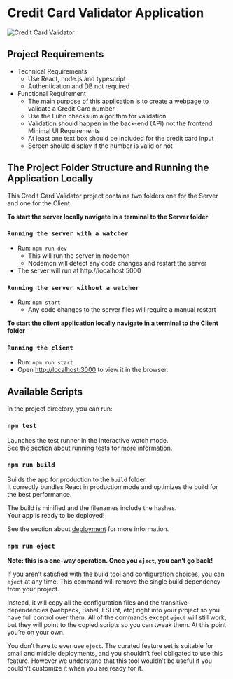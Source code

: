 # Credit Card Validator Application

![Credit Card Validator](https://github.com/bestevez32/credit-card-validator/assets/12898955/fe4a1654-9b5f-44cf-912d-ef2de69e4110)


## Project Requirements

- Technical Requirements
  - Use React, node.js and typescript
  - Authentication and DB not required
- Functional Requirement
  - The main purpose of this application is to create a webpage to validate a
    Credit Card number
  - Use the Luhn checksum algorithm for validation
  - Validation should happen in the back-end (API) not the frontend
    Minimal UI Requirements
  - At least one text box should be included for the credit card input
  - Screen should display if the number is valid or not

## The Project Folder Structure and Running the Application Locally

This Credit Card Validator project contains two folders one for the Server and one for the Client

**To start the server locally navigate in a terminal to the Server folder**

### `Running the server with a watcher`

- Run: `npm run dev`
  - This will run the server in nodemon
  - Nodemon will detect any code changes and restart the server
- The server will run at http://localhost:5000

### `Running the server without a watcher`

- Run: `npm start`
  - Any code changes to the server files will require a manual restart

**To start the client application locally navigate in a terminal to the Client folder**

### `Running the client`

- Run: `npm run start`
- Open [http://localhost:3000](http://localhost:3000) to view it in the browser.

## Available Scripts

In the project directory, you can run:

### `npm test`

Launches the test runner in the interactive watch mode.\
See the section about [running tests](https://facebook.github.io/create-react-app/docs/running-tests) for more information.

### `npm run build`

Builds the app for production to the `build` folder.\
It correctly bundles React in production mode and optimizes the build for the best performance.

The build is minified and the filenames include the hashes.\
Your app is ready to be deployed!

See the section about [deployment](https://facebook.github.io/create-react-app/docs/deployment) for more information.

### `npm run eject`

**Note: this is a one-way operation. Once you `eject`, you can’t go back!**

If you aren’t satisfied with the build tool and configuration choices, you can `eject` at any time. This command will remove the single build dependency from your project.

Instead, it will copy all the configuration files and the transitive dependencies (webpack, Babel, ESLint, etc) right into your project so you have full control over them. All of the commands except `eject` will still work, but they will point to the copied scripts so you can tweak them. At this point you’re on your own.

You don’t have to ever use `eject`. The curated feature set is suitable for small and middle deployments, and you shouldn’t feel obligated to use this feature. However we understand that this tool wouldn’t be useful if you couldn’t customize it when you are ready for it.
